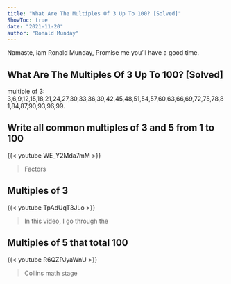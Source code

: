 ```yaml
---
title: "What Are The Multiples Of 3 Up To 100? [Solved]"
ShowToc: true 
date: "2021-11-20"
author: "Ronald Munday" 
---
```


Namaste, iam Ronald Munday, Promise me you’ll have a good time.
## What Are The Multiples Of 3 Up To 100? [Solved]
multiple of 3: 3,6,9,12,15,18,21,24,27,30,33,36,39,42,45,48,51,54,57,60,63,66,69,72,75,78,81,84,87,90,93,96,99.

## Write all common multiples of 3 and 5 from  1 to 100
{{< youtube WE_Y2Mda7mM >}}
>Factors

## Multiples of 3
{{< youtube TpAdUqT3JLo >}}
>In this video, I go through the 

## Multiples of 5 that total 100
{{< youtube R6QZPJyaWnU >}}
>Collins math stage 

